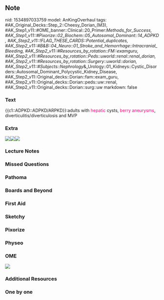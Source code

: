 ## Note
nid: 1534897033759
model: AnKingOverhaul
tags: #AK_Original_Decks::Step_2::Cheesy_Dorian_(M3), #AK_Step1_v11::#OME_banner::Clinical::20_Primer:_Methods_for_Success, #AK_Step1_v11::#Pixorize::02_Biochem::05_Autosomal_Dominant::14_ADPKD, #AK_Step2_v11::!FLAG_THESE_CARDS::Potential_duplicates, #AK_Step2_v11::#B&B::04_Neuro::01_Stroke_and_Hemorrhage::Intracranial_Bleeding, #AK_Step2_v11::#Resources_by_rotation::FM::examguru, #AK_Step2_v11::#Resources_by_rotation::Peds::uworld::renal::renal_dorian, #AK_Step2_v11::#Resources_by_rotation::Surgery::uworld::dorian, #AK_Step2_v11::#Subjects::Nephrology_&_Urology::01_Kidneys::Cystic_Disorders::Autosomal_Dominant_Polycystic_Kidney_Disease, #AK_Step2_v11::Original_decks::Dorian::fam::exam_guru, #AK_Step2_v11::Original_decks::Dorian::peds::uw::renal, #AK_Step2_v11::Original_decks::Dorian::surg::uw
markdown: false

### Text
{{c1::ADPKD::ADPKD/ARPKD}}:adults with <font color=
"#FC0280">hepatic</font> cysts, <font color="#FC0280">berry</font>
<font color="#FC0280">aneurysms</font>,
diverticulitis/diverticulosis and MVP

### Extra
<img src="paste-11559616714375169.jpg"><img src=
"paste-3648652027363329.jpg"><img src="paste-440848328163329.jpg">

### Lecture Notes


### Missed Questions


### Pathoma


### Boards and Beyond


### First Aid


### Sketchy


### Pixorize


### Physeo


### OME
<div class="ome-widget">
  <a href="https://onlinemeded.org/spa/surgery?ref=anki"><img src=
  "_OME_AnkiFlashcards_Topic_1.png"></a>
</div>

### Additional Resources


### One by one

